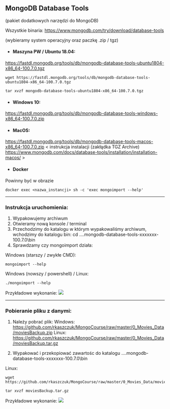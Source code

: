 ## MongoDB Database Tools
(pakiet dodatkowych narzędzi do MongoDB)


Wszystkie binaria:
https://www.mongodb.com/try/download/database-tools

(wybieramy system operacyjny oraz paczkę .zip / tgz)

- #### Maszyna PW / Ubuntu 18.04:

https://fastdl.mongodb.org/tools/db/mongodb-database-tools-ubuntu1804-x86_64-100.7.0.tgz
```
wget https://fastdl.mongodb.org/tools/db/mongodb-database-tools-ubuntu1804-x86_64-100.7.0.tgz

tar xvzf mongodb-database-tools-ubuntu1804-x86_64-100.7.0.tgz
```

- #### Windows 10:
https://fastdl.mongodb.org/tools/db/mongodb-database-tools-windows-x86_64-100.7.0.zip

- #### MacOS:
https://fastdl.mongodb.org/tools/db/mongodb-database-tools-macos-x86_64-100.7.0.zip
	< instrukcja instalacji (zakłądka TGZ Archive)
	https://www.mongodb.com/docs/database-tools/installation/installation-macos/ >

- #### Docker
Powinny być w obrazie
```
docker exec <nazwa_instancji> sh -c 'exec mongoimport --help'
```

------------------------------------
### Instrukcja uruchomienia:

1. Wypakowujemy archiwum
2. Otwieramy nową konsole / terminal
3. Przechodzimy do katalogu w którym wypakowaliśmy archiwum, wchodzimy do katalogu bin:
cd ....mongodb-database-tools-xxxxxxx-100.7.0\bin
4. Sprawdzamy czy mongoimport działa:

Windows (starszy / zwykłe CMD):
```
mongoimport --help
```
Windows (nowszy / powershell) / Linux:
```
./mongoimport --help
```
Przykładowe wykonanie:
![](https://i.imgur.com/Z6G0AzI.png)

------------------------------------
### Pobieranie pliku z danymi:

1. Należy pobrać plik:
Windows:
https://github.com/rkaszczuk/MongoCourse/raw/master/0_Movies_Data/moviesBackup.zip
Linux:
https://github.com/rkaszczuk/MongoCourse/raw/master/0_Movies_Data/moviesBackup.tar.gz

2. Wypakować i przekopiować zawartośc do katalogu ....mongodb-database-tools-xxxxxxx-100.7.0\bin

Linux:
```
wget https://github.com/rkaszczuk/MongoCourse/raw/master/0_Movies_Data/moviesBackup.tar.gz

tar xvzf moviesBackup.tar.gz
```

Przykładowe wykonanie:
![](https://i.imgur.com/sshXCSh.png)
